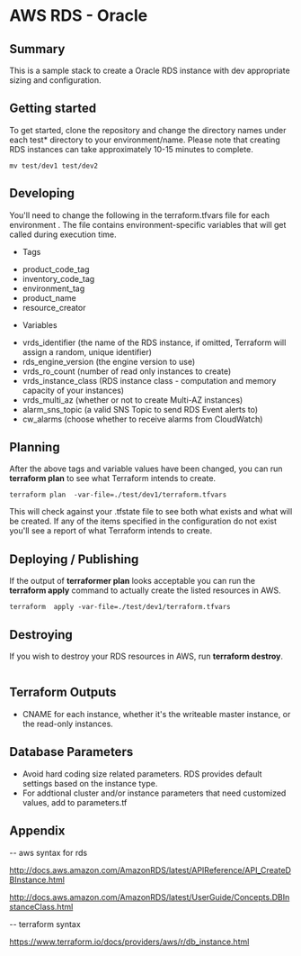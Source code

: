 # AWS RDS - Oracle

## Summary
This is a sample stack  to create a Oracle RDS instance with dev appropriate sizing and configuration. 

## Getting started
To get started, clone the repository and change the directory names under each test* directory to your environment/name. Please note that creating RDS instances can take approximately 10-15 minutes to complete.

```
mv test/dev1 test/dev2
```
## Developing
You'll need to change the following in the terraform.tfvars file for each environment . The file contains environment-specific variables that will get called during execution time.

* Tags
 - product_code_tag 
 - inventory_code_tag
 - environment_tag
 - product_name
 - resource_creator

* Variables

 - vrds_identifier (the name of the RDS instance, if omitted, Terraform will assign a random, unique identifier)
 - rds_engine_version (the engine version to use)
 - vrds_ro_count (number of read only instances to create)
 - vrds_instance_class (RDS instance class - computation and memory capacity of your instances)
 - vrds_multi_az (whether or not to create Multi-AZ instances)
 - alarm_sns_topic (a valid SNS Topic to send RDS Event alerts to)
 - cw_alarms (choose whether to receive alarms from CloudWatch)


## Planning
After the above tags and variable values have been changed, you can run <strong>terraform plan</strong> to see what Terraform intends to create.

```
terraform plan  -var-file=./test/dev1/terraform.tfvars
```

This will check against your .tfstate file to see both what exists and what will be created. If any of the items specified in the configuration do not exist you'll see a report of what Terraform intends to create.

## Deploying / Publishing
If the output of <strong>terraformer plan</strong> looks acceptable you can run the <strong>terraform apply</strong> command to actually create the listed resources in AWS.

```
terraform  apply -var-file=./test/dev1/terraform.tfvars 
```

## Destroying

If you wish to destroy your RDS resources in AWS, run <strong>terraform destroy</strong>.

```terraform  destroy -var-file=./test/dev1/terraform.tfvars
```

## Terraform Outputs

  * CNAME for each instance, whether it's the writeable master instance, or the read-only instances.

## Database Parameters
  * Avoid hard coding size related parameters. RDS provides default settings based on the instance type.
  * For addtional cluster and/or instance parameters that need customized values, add to parameters.tf

## Appendix

-- aws syntax for rds

http://docs.aws.amazon.com/AmazonRDS/latest/APIReference/API_CreateDBInstance.html

http://docs.aws.amazon.com/AmazonRDS/latest/UserGuide/Concepts.DBInstanceClass.html


-- terraform syntax

https://www.terraform.io/docs/providers/aws/r/db_instance.html


